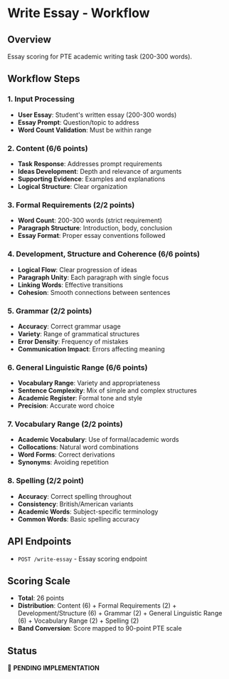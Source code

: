 # Write Essay - Workflow

## Overview
Essay scoring for PTE academic writing task (200-300 words).

## Workflow Steps

### 1. Input Processing
- **User Essay**: Student's written essay (200-300 words)
- **Essay Prompt**: Question/topic to address
- **Word Count Validation**: Must be within range

### 2. Content (6/6 points)
- **Task Response**: Addresses prompt requirements
- **Ideas Development**: Depth and relevance of arguments
- **Supporting Evidence**: Examples and explanations
- **Logical Structure**: Clear organization

### 3. Formal Requirements (2/2 points)
- **Word Count**: 200-300 words (strict requirement)
- **Paragraph Structure**: Introduction, body, conclusion
- **Essay Format**: Proper essay conventions followed

### 4. Development, Structure and Coherence (6/6 points)
- **Logical Flow**: Clear progression of ideas
- **Paragraph Unity**: Each paragraph with single focus
- **Linking Words**: Effective transitions
- **Cohesion**: Smooth connections between sentences

### 5. Grammar (2/2 points)
- **Accuracy**: Correct grammar usage
- **Variety**: Range of grammatical structures
- **Error Density**: Frequency of mistakes
- **Communication Impact**: Errors affecting meaning

### 6. General Linguistic Range (6/6 points)
- **Vocabulary Range**: Variety and appropriateness
- **Sentence Complexity**: Mix of simple and complex structures
- **Academic Register**: Formal tone and style
- **Precision**: Accurate word choice

### 7. Vocabulary Range (2/2 points)
- **Academic Vocabulary**: Use of formal/academic words
- **Collocations**: Natural word combinations
- **Word Forms**: Correct derivations
- **Synonyms**: Avoiding repetition

### 8. Spelling (2/2 point)
- **Accuracy**: Correct spelling throughout
- **Consistency**: British/American variants
- **Academic Words**: Subject-specific terminology
- **Common Words**: Basic spelling accuracy

## API Endpoints
- `POST /write-essay` - Essay scoring endpoint

## Scoring Scale
- **Total**: 26 points
- **Distribution**: Content (6) + Formal Requirements (2) + Development/Structure (6) + Grammar (2) + General Linguistic Range (6) + Vocabulary Range (2) + Spelling (2)
- **Band Conversion**: Score mapped to 90-point PTE scale

## Status
🚧 **PENDING IMPLEMENTATION**